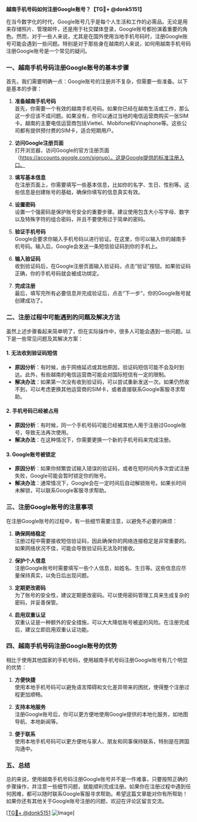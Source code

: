 **越南手机号码如何注册Google账号？【TG💪+ @donk5151】**

在当今数字化的时代，Google账号几乎是每个人生活和工作的必需品。无论是用来存储照片、管理邮件，还是用于社交媒体登录，Google账号都扮演着重要的角色。然而，对于一些人来说，尤其是在国外使用当地手机号码时，注册Google账号可能会遇到一些问题。特别是对于那些身在越南的人来说，如何用越南手机号码注册Google账号是一个常见的疑问。

### 一、越南手机号码注册Google账号的基本步骤

首先，我们需要明确一点：Google账号的注册并不复杂，但需要一些准备。以下是基本的步骤：

1. **准备越南手机号码**  
   首先，你需要一个有效的越南手机号码。如果你已经在越南生活或工作，那么这一步应该不成问题。如果没有，你可以通过当地的电信运营商购买一张SIM卡。越南的主要电信运营商包括Viettel、Mobifone和Vinaphone等。这些公司都有提供预付费的SIM卡，适合短期用户。

2. **访问Google注册页面**  
   打开浏览器，访问Google的官方注册页面（https://accounts.google.com/signup）。这是Google提供的标准注册入口。

3. **填写基本信息**  
   在注册页面上，你需要填写一些基本信息，比如你的名字、生日、性别等。这些信息是创建账号的基础，确保你填写的信息真实有效。

4. **设置密码**  
   设置一个强密码是保护账号安全的重要步骤。建议使用包含大小写字母、数字以及特殊字符的组合密码，并且不要使用过于简单的密码。

5. **验证手机号码**  
   Google会要求你输入手机号码以进行验证。在这里，你可以输入你的越南手机号码。输入后，Google会发送一条短信验证码到你的手机上。

6. **输入验证码**  
   收到验证码后，在Google注册页面输入验证码，点击“验证”按钮。如果验证码正确，你的手机号码就会被成功绑定。

7. **完成注册**  
   最后，填写完所有必要信息并完成验证后，点击“下一步”，你的Google账号就创建成功了。

### 二、注册过程中可能遇到的问题及解决方法

虽然上述步骤看起来简单明了，但在实际操作中，很多人可能会遇到一些问题。以下是一些常见问题及其解决方案：

#### 1. **无法收到验证码短信**
   - **原因分析**：有时候，由于网络延迟或其他原因，验证码短信可能不会及时到达。此外，有些越南的电信运营商可能会对国际短信有一定的限制。
   - **解决办法**：如果第一次没有收到验证码，可以尝试重新发送一次。如果仍然收不到，可以考虑更换其他运营商的SIM卡，或者直接联系Google客服寻求帮助。

#### 2. **手机号码已经被占用**
   - **原因分析**：有时候，同一个手机号码可能已经被其他人用于注册过Google账号，导致无法再次使用。
   - **解决办法**：在这种情况下，你需要更换一个新的手机号码来完成注册。

#### 3. **Google账号被锁定**
   - **原因分析**：如果你频繁尝试输入错误的验证码，或者在短时间内多次尝试注册失败，Google可能会暂时锁定你的账号。
   - **解决办法**：通常情况下，Google会在一定时间后自动解锁账号。如果长时间未解锁，可以联系Google客服寻求帮助。

### 三、注册Google账号的注意事项

在注册Google账号的过程中，有一些细节需要注意，以避免不必要的麻烦：

1. **确保网络稳定**  
   注册过程中需要接收短信验证码，因此确保你的网络连接稳定是非常重要的。如果网络状况不佳，可能会导致验证码无法及时接收。

2. **保护个人信息**  
   注册Google账号时需要填写一些个人信息，如姓名、生日等。这些信息应尽量保持真实，以免日后出现问题。

3. **定期更改密码**  
   为了账号的安全性，建议定期更改密码。可以使用密码管理工具来生成复杂的密码，并妥善保管。

4. **启用双重认证**  
   双重认证是一种额外的安全措施，可以大大降低账号被盗的风险。在注册完成后，建议立即启用双重认证功能。

### 四、越南手机号码注册Google账号的优势

相比于使用其他国家的手机号码，使用越南手机号码注册Google账号有几个明显的优势：

1. **方便快捷**  
   使用本地手机号码可以避免语言障碍和文化差异带来的困扰，使得整个注册过程更加顺畅。

2. **支持本地服务**  
   注册Google账号后，你可以更方便地使用Google提供的本地化服务，如地图导航、本地新闻等。

3. **便于联系**  
   使用本地手机号码可以更方便地与家人、朋友和同事保持联系，特别是在跨国沟通中。

### 五、总结

总的来说，使用越南手机号码注册Google账号并不是一件难事，只要按照正确的步骤操作，并注意一些细节问题，就能顺利完成注册。如果你在注册过程中遇到任何困难，都可以随时联系Google客服寻求帮助。希望这篇文章能对你有所帮助！如果你还有其他关于Google账号注册的问题，欢迎在评论区留言交流。

[[TG💪+ @donk5151](https://t.me/s/donk5151) ![Image](https://i.postimg.cc/rwNCRYN7/Snipaste-2025-04-30-17-27-05.png)]